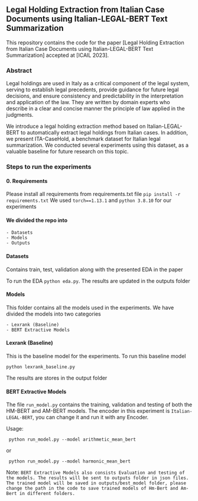 ## Legal Holding Extraction from Italian Case Documents using Italian-LEGAL-BERT Text Summarization
This repository contains the code for the paper [Legal Holding Extraction from Italian Case Documents using Italian-LEGAL-BERT Text Summarization] accepted at [ICAIL 2023].

### Abstract
Legal holdings are used in Italy as a critical component of the legal system, serving to establish legal precedents, provide guidance for future legal decisions, and ensure consistency and predictability in the interpretation and application of the law. They are written by domain experts who describe in a clear and concise manner the principle of law applied in the judgments.

We introduce a legal holding extraction method based on Italian-LEGAL-BERT to automatically extract legal holdings from Italian cases. In addition, we present ITA-CaseHold, a benchmark dataset for Italian legal summarization. We conducted several experiments using this dataset, as a valuable baseline for future research on this topic.

### Steps to run the experiments

#### 0. Requirements
Please install all requirements from requirements.txt file
    `pip install -r requirements.txt`
We used `torch==1.13.1` and `python 3.8.10` for our experiments

#### We divided the repo into 
    - Datasets
    - Models
    - Outputs

#### Datasets
Contains train, test, validation along with the presented EDA in the paper

To run the EDA `python eda.py`. The results are updated in the outputs folder

#### Models

This folder contains all the models used in the experiments. We have divided the models into two categories

    - Lexrank (Baseline)
    - BERT Extractive Models

#### Lexrank (Baseline)
This is the baseline model for the experiments.
To run this baseline model

`python lexrank_baseline.py`

The results are stores in the output folder

#### BERT Extractive Models 

The file `run_model.py` contains the training, validation and testing of both the HM-BERT and AM-BERT models. The encoder in this experiment is `Italian-LEGAL-BERT`, you can change it and run it with any Encoder. 

Usage:

     python run_model.py --model arithmetic_mean_bert

or

     python run_model.py --model harmonic_mean_bert


Note:
`BERT Extractive Models also consists Evaluation and testing of the models. The results will be sent to outputs folder in json files. The trained model will be saved in outputs/best_model folder, please change the path in the code to save trained models of Hm-Bert and Am-Bert in different folders.`


